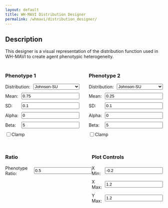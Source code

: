 ```yaml
---
layout: default
title: WH-MAVI Distribution Designer
permalink: /whmavi/distribution_designer/
---
```


## Description
This designer is a visual representation of the distribution function used in WH-MAVI to create agent phenotypic heterogeneity.

<script src="https://cdn.jsdelivr.net/npm/chart.js"></script>
<style>

  h3 {
      text-align: left;
  }
  
  #controls {
    margin-top: 20px;
  }
  
  .control-group {
    margin-bottom: 10px;
    display: flex;
    align-items: center;
  }
  
  .control-group label {
    flex: 1;
    margin-right: 10px;
  }
  
  .control-group select {
    flex: 2;
  }
  
  @media (max-width: 768px) {

    h3 {
        text-align: center;
    }
    
      .control-group {
          flex-direction: column;
      }
  
      .control-group label {
          margin-right: 0;
          margin-bottom: 5px;
      }
  
      .control-group input[type="number"],
      .control-group select {
        flex: none;
        width: 95%;
      }
  }  

  .hidden {
    display: none;
  }
</style>

<canvas id="distributionChart" width="800" height="400"></canvas>

<div id="controls" style="display: flex; justify-content: space-between;">
  <!-- Distribution 1 Inputs -->
  <div id="distribution1-controls">
    <h3>Phenotype 1</h3>
    <div class="control-group">
      <label for="distribution1">Distribution:</label>
      <select id="distribution1" onchange="toggleInputs('1')">
        <option value="johnson-su">Johnson-SU</option>
        <option value="beta">Beta</option>
      </select>
    </div>
    <div class="control-group" id="mean1-group">
      <label for="mean1">Mean:</label>
      <input type="number" id="mean1" value="0.75" step="0.01">
    </div>
    <div class="control-group" id="sd1-group">
      <label for="sd1">SD:</label>
      <input type="number" id="sd1" value="0.1" step="0.01">
    </div>
    <div class="control-group" id="alpha1-group">
      <label for="alpha1">Alpha:</label>
      <input type="number" id="alpha1" value="0" step="0.01">
    </div>
    <div class="control-group" id="beta1-group">
      <label for="beta_param1">Beta:</label>
      <input type="number" id="beta_param1" value="5" step="0.1">
    </div>
    <div class="control-group hidden" id="scale1-group">
      <label for="scale1">Scale:</label>
      <input type="number" id="scale1" value="1" step="0.1">
    </div>
    <div class="control-group" id="clamp1-group">
      <input type="checkbox" id="clamp1"> Clamp
    </div>
  </div>

  <!-- Distribution 2 Inputs -->
  <div id="distribution2-controls">
    <h3>Phenotype 2</h3>
    <div class="control-group">
      <label for="distribution2">Distribution:</label>
      <select id="distribution2" onchange="toggleInputs('2')">
        <option value="johnson-su">Johnson-SU</option>
        <option value="beta">Beta</option>
      </select>
    </div>
    <div class="control-group" id="mean2-group">
      <label for="mean2">Mean:</label>
      <input type="number" id="mean2" value="0.25" step="0.01">
    </div>
    <div class="control-group" id="sd2-group">
      <label for="sd2">SD:</label>
      <input type="number" id="sd2" value="0.1" step="0.01">
    </div>
    <div class="control-group" id="alpha2-group">
      <label for="alpha2">Alpha:</label>
      <input type="number" id="alpha2" value="0" step="0.01">
    </div>
    <div class="control-group" id="beta2-group">
      <label for="beta_param2">Beta:</label>
      <input type="number" id="beta_param2" value="5" step="0.1">
    </div>
    <div class="control-group hidden" id="scale2-group">
      <label for="scale2">Scale:</label>
      <input type="number" id="scale2" value="1" step="0.1">
    </div>
    <div class="control-group" id="clamp2-group">
      <input type="checkbox" id="clamp2"> Clamp
    </div>
  </div>
</div>

<div id="controls" style="display: flex; justify-content: space-between;">
  <div id="population-controls">
    <h3>Ratio</h3>
    <div class="control-group">
          <label for="phenoratio">Phenotype Ratio:</label>
          <input type="number" id="phenoratio" value="0.5" step="0.01">
        </div>
  </div>
  <div id="plot-controls">
    <h3>Plot Controls</h3>
    <div class="control-group">
          <label for="xmin">X Min:</label>
          <input type="number" id="xmin" value="-0.2" step="0.1">
        </div>
    <div class="control-group">
      <label for="xmax">X Max:</label>
      <input type="number" id="xmax" value="1.2" step="0.1">
    </div>
    <div class="control-group">
      <label for="ymax">Y Max:</label>
      <input type="number" id="ymax" value="1.2" step="0.1">
    </div>
  </div>
</div>

<script>
function toggleInputs(groupNumber) {
  const distributionType = document.getElementById('distribution' + groupNumber).value;

  // Select elements related to Johnson-SU fields
  const meanGroup = document.getElementById('mean' + groupNumber + '-group');
  const sdGroup = document.getElementById('sd' + groupNumber + '-group');
  const clampGroup = document.getElementById('clamp' + groupNumber + '-group');

  // Select elements related to Beta fields
  const alphaGroup = document.getElementById('alpha' + groupNumber + '-group');
  const betaGroup = document.getElementById('beta' + groupNumber + '-group');
  const scaleGroup = document.getElementById('scale' + groupNumber + '-group');

  if (distributionType === 'johnson-su') {
    // Show Johnson-SU fields
    meanGroup.classList.remove('hidden');
    sdGroup.classList.remove('hidden');
    clampGroup.classList.remove('hidden');
    // Hide Beta fields
    alphaGroup.classList.remove('hidden');
    betaGroup.classList.remove('hidden');
    scaleGroup.classList.add('hidden');
  } else if (distributionType === 'beta') {
    // Hide Johnson-SU fields
    meanGroup.classList.add('hidden');
    sdGroup.classList.add('hidden');
    clampGroup.classList.add('hidden');
    // Show Beta fields
    alphaGroup.classList.remove('hidden');
    betaGroup.classList.remove('hidden');
    scaleGroup.classList.remove('hidden');
  }
}

// Initial setup: call the toggleInputs function for each group to set visibility based on the default distribution type
document.addEventListener('DOMContentLoaded', function() {
  toggleInputs('1');
  toggleInputs('2');
});
</script>

<script>
let chart; // Global chart instance

// Function to calculate distribution values
function calculateDistribution(distribution, xmin, xmax, mean, sd, alpha, beta_param, clamp) {
  const x_values = [];
  const step = (xmax - xmin) / 200;

  for (let x = xmin; x <= xmax; x += step) {
    x_values.push(x);
  }

  let y_values = [];

  if (distribution === "johnson-su") {
    y_values = x_values.map((x) => {
      if (sd === 0) {
        return mean;
      }
      return Math.exp(-0.5 * Math.pow((x - mean) / sd, 2));
    });

    if (clamp) {
      y_values = y_values.map((y, i) => {
        if (x_values[i] < 0 || x_values[i] > 1) {
          return 0;
        }
        return y;
      });
    }
  } else if (distribution === "beta") {
    y_values = x_values.map((x) => {
      return Math.pow(x, alpha - 1) * Math.pow(1 - x, beta_param - 1);
    });
  }

  return { x_values, y_values };
}

// Function to plot or update the distribution chart
function plotDistribution() {
  // Fetch inputs for Distribution 1
  const distribution1 = document.getElementById("distribution1").value;
  const mean1 = parseFloat(document.getElementById("mean1").value);
  const sd1 = parseFloat(document.getElementById("sd1").value);
  const alpha1 = parseFloat(document.getElementById("alpha1").value);
  const beta_param1 = parseFloat(document.getElementById("beta_param1").value);
  const clamp1 = document.getElementById("clamp1").checked;

  // Fetch inputs for Distribution 2
  const distribution2 = document.getElementById("distribution2").value;
  const mean2 = parseFloat(document.getElementById("mean2").value);
  const sd2 = parseFloat(document.getElementById("sd2").value);
  const alpha2 = parseFloat(document.getElementById("alpha2").value);
  const beta_param2 = parseFloat(document.getElementById("beta_param2").value);
  const clamp2 = document.getElementById("clamp2").checked;

  // Fetch plot inputs
  const xmin = parseFloat(document.getElementById("xmin").value);
  const xmax = parseFloat(document.getElementById("xmax").value);
  const ymax = parseFloat(document.getElementById("ymax").value);

  // Calculate values for both distributions
  const { x_values: x_values1, y_values: y_values1 } = calculateDistribution(distribution1, xmin, xmax, mean1, sd1, alpha1, beta_param1, clamp1);
  const { x_values: x_values2, y_values: y_values2 } = calculateDistribution(distribution2, xmin, xmax, mean2, sd2, alpha2, beta_param2, clamp2);

  // Calculate the sum distribution
  const y_values_sum = y_values1.map((y, i) => y + y_values2[i]);

  if (!chart) {
    // Initialize the chart the first time
    const ctx = document.getElementById("distributionChart").getContext("2d");
    chart = new Chart(ctx, {
      type: "line",
      data: {
        labels: x_values1, // First distribution is used for labels
        datasets: [
          {
            label: "Phenotypic Group 1",
            data: y_values1,
            borderColor: "#3498db",
            fill: false,
            pointRadius: 0,
          },
          {
            label: "Phenotypic Group 2",
            data: y_values2,
            borderColor: "#e74c3c",
            fill: false,
            pointRadius: 0,
          },
          {
            label: "Agent Population Distribution",
            data: y_values_sum,
            backgroundColor: "#34495e",
            fill: true,
            pointRadius: 0,
          },
        ],
      },
      options: {
        scales: {
          x: {
            type: "linear",
            position: "bottom",
          },
          y: {
            max: ymax,
          },
        },
      }
    });
  } else {
    // Update the existing chart's data and refresh it
    chart.data.labels = x_values1;
    chart.data.datasets[0].data = y_values1;
    chart.data.datasets[1].data = y_values2;
    chart.data.datasets[2].data = y_values_sum;
    chart.options.scales.y.max = ymax;
    chart.update();
  }
}


  // Attach change listeners to all controls to update the chart on input change
  document.querySelectorAll("#controls input, #controls select").forEach((input) => {
    input.addEventListener("input", plotDistribution);
  });

  // Initial plot
  plotDistribution();
</script>
